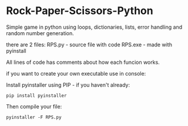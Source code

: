 # Rock-Paper-Scissors-Python
Simple game in python using loops, dictionaries, lists, error handling and random number generation.

there are 2 files:
RPS.py - source file with code
RPS.exe - made with pyinstall

All lines of code has comments about how each funcion works.


if you want to create your own executable use in console:

Install pyinstaller using PIP - if you haven't already:

	pip install pyinstaller 

Then compile your file:

	pyinstaller -F RPS.py
